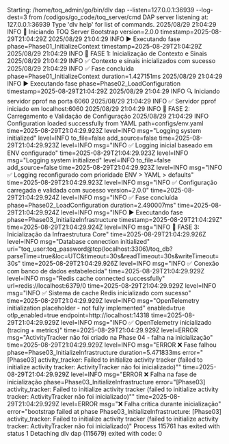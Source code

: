 Starting: /home/toq_admin/go/bin/dlv dap --listen=127.0.0.1:36939 --log-dest=3 from /codigos/go_code/toq_server/cmd
DAP server listening at: 127.0.0.1:36939
Type 'dlv help' for list of commands.
2025/08/29 21:04:29 INFO 🚀 Iniciando TOQ Server Bootstrap version=2.0.0 timestamp=2025-08-29T21:04:29Z
2025/08/29 21:04:29 INFO ▶️ Executando fase phase=Phase01_InitializeContext timestamp=2025-08-29T21:04:29Z
2025/08/29 21:04:29 INFO 🎯 FASE 1: Inicialização de Contexto e Sinais
2025/08/29 21:04:29 INFO ✅ Contexto e sinais inicializados com sucesso
2025/08/29 21:04:29 INFO ✅ Fase concluída phase=Phase01_InitializeContext duration=1.427151ms
2025/08/29 21:04:29 INFO ▶️ Executando fase phase=Phase02_LoadConfiguration timestamp=2025-08-29T21:04:29Z
2025/08/29 21:04:29 INFO 🔍 Iniciando servidor pprof na porta 6060
2025/08/29 21:04:29 INFO ✅ Servidor pprof iniciado em localhost:6060
2025/08/29 21:04:29 INFO 🎯 FASE 2: Carregamento e Validação de Configuração
2025/08/29 21:04:29 INFO Configuration loaded successfully from YAML path=configs/env.yaml
time=2025-08-29T21:04:29.923Z level=INFO msg="Logging system initialized" level=INFO to_file=false add_source=false
time=2025-08-29T21:04:29.923Z level=INFO msg="INFO ✅ Logging inicial baseado em ENV configurado"
time=2025-08-29T21:04:29.923Z level=INFO msg="Logging system initialized" level=INFO to_file=false add_source=false
time=2025-08-29T21:04:29.923Z level=INFO msg="INFO ✅ Logging reconfigurado com prioridade ENV > YAML > defaults"
time=2025-08-29T21:04:29.923Z level=INFO msg="INFO ✅ Configuração carregada e validada com sucesso version=2.0.0"
time=2025-08-29T21:04:29.924Z level=INFO msg="INFO ✅ Fase concluída phase=Phase02_LoadConfiguration duration=2.490007ms"
time=2025-08-29T21:04:29.924Z level=INFO msg="INFO ▶️ Executando fase phase=Phase03_InitializeInfrastructure timestamp=2025-08-29T21:04:29Z"
time=2025-08-29T21:04:29.924Z level=INFO msg="INFO 🎯 FASE 3: Inicialização da Infraestrutura Core"
time=2025-08-29T21:04:29.926Z level=INFO msg="Database connection initialized" uri="toq_user:toq_password@tcp(localhost:3306)/toq_db?parseTime=true&loc=UTC&timeout=30s&readTimeout=30s&writeTimeout=30s"
time=2025-08-29T21:04:29.926Z level=INFO msg="INFO ✅ Conexão com banco de dados estabelecida"
time=2025-08-29T21:04:29.929Z level=INFO msg="Redis cache connected successfully" url=redis://localhost:6379/0
time=2025-08-29T21:04:29.929Z level=INFO msg="INFO ✅ Sistema de cache Redis inicializado com sucesso"
time=2025-08-29T21:04:29.929Z level=INFO msg="OpenTelemetry initialization placeholder - not fully implemented" enabled=true otlp_enabled=true endpoint=http://localhost:14318
time=2025-08-29T21:04:29.929Z level=INFO msg="INFO ✅ OpenTelemetry inicializado (tracing + metrics)"
time=2025-08-29T21:04:29.929Z level=ERROR msg="ActivityTracker não foi criado na Phase 04 - falha na inicialização"
time=2025-08-29T21:04:29.929Z level=INFO msg="ERROR ❌ Fase falhou phase=Phase03_InitializeInfrastructure duration=5.471833ms error=\"[Phase03] activity_tracker: Failed to initialize activity tracker (failed to initialize activity tracker: ActivityTracker não foi inicializado)\""
time=2025-08-29T21:04:29.929Z level=INFO msg="ERROR ❌ Falha na fase de inicialização phase=Phase03_InitializeInfrastructure error=\"[Phase03] activity_tracker: Failed to initialize activity tracker (failed to initialize activity tracker: ActivityTracker não foi inicializado)\""
time=2025-08-29T21:04:29.929Z level=ERROR msg="❌ Falha crítica durante inicialização" error="bootstrap failed at phase Phase03_InitializeInfrastructure: [Phase03] activity_tracker: Failed to initialize activity tracker (failed to initialize activity tracker: ActivityTracker não foi inicializado)"
Process 115761 has exited with status 1
Detaching
dlv dap (115679) exited with code: 0
